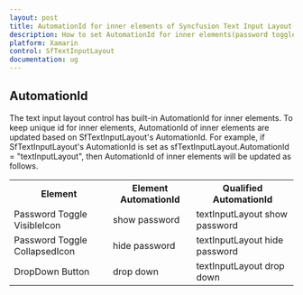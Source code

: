 ```yaml
---
layout: post
title: AutomationId for inner elements of Syncfusion Text Input Layout
description: How to set AutomationId for inner elements(password toggle icon and drop down icon) of essential Xamarin.Forms text input layout control.
platform: Xamarin
control: SfTextInputLayout
documentation: ug
---
```


## AutomationId

The text input layout control has built-in AutomationId for inner elements. To keep unique id for inner elements, AutomationId of inner elements are updated based on SfTextInputLayout's AutomationId. For example, if SfTextInputLayout's AutomationId is set as sfTextInputLayout.AutomationId = "textInputLayout", then AutomationId of inner elements will be updated as follows.

<table>
<tr>
 <th>Element</th>
 <th>Element AutomationId</th>
 <th>Qualified AutomationId</th>
</tr>
<tr>
<td>Password Toggle VisibleIcon</td>
<td>show password</td>
<td>textInputLayout show password</td>
</tr>
<tr>
<td>Password Toggle CollapsedIcon</td>
<td>hide password</td>
<td>textInputLayout hide password</td>
</tr>
<tr>
<td>DropDown Button</td>
<td>drop down</td>
<td>textInputLayout drop down</td>
</tr>
</table>
